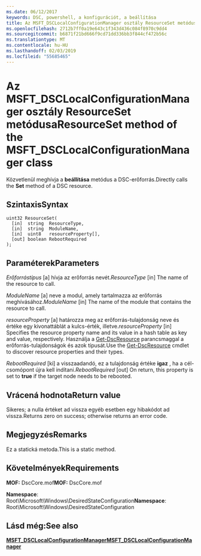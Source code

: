 ```yaml
---
ms.date: 06/12/2017
keywords: DSC, powershell, a konfigurációt, a beállítása
title: Az MSFT_DSCLocalConfigurationManager osztály ResourceSet metódusa
ms.openlocfilehash: 2712b7ff0a19e643c1f343d436c084f8970c9dd4
ms.sourcegitcommit: b6871f21bd666f9cd71dd336bb3f844cf472b56c
ms.translationtype: MT
ms.contentlocale: hu-HU
ms.lasthandoff: 02/03/2019
ms.locfileid: "55685465"
---
```

# <a name="resourceset-method-of-the-msftdsclocalconfigurationmanager-class"></a><span data-ttu-id="44bb9-103">Az MSFT_DSCLocalConfigurationManager osztály ResourceSet metódusa</span><span class="sxs-lookup"><span data-stu-id="44bb9-103">ResourceSet method of the MSFT_DSCLocalConfigurationManager class</span></span>

<span data-ttu-id="44bb9-104">Közvetlenül meghívja a **beállítása** metódus a DSC-erőforrás.</span><span class="sxs-lookup"><span data-stu-id="44bb9-104">Directly calls the **Set** method of a DSC resource.</span></span>

## <a name="syntax"></a><span data-ttu-id="44bb9-105">Szintaxis</span><span class="sxs-lookup"><span data-stu-id="44bb9-105">Syntax</span></span>

```mof
uint32 ResourceSet(
  [in]  string  ResourceType,
  [in]  string  ModuleName,
  [in]  uint8   resourceProperty[],
  [out] boolean RebootRequired
);
```

## <a name="parameters"></a><span data-ttu-id="44bb9-106">Paraméterek</span><span class="sxs-lookup"><span data-stu-id="44bb9-106">Parameters</span></span>

<span data-ttu-id="44bb9-107">*Erőforrástípus* \[a\] hívja az erőforrás nevét.</span><span class="sxs-lookup"><span data-stu-id="44bb9-107">*ResourceType* \[in\] The name of the resource to call.</span></span>

<span data-ttu-id="44bb9-108">*ModuleName* \[a\] neve a modul, amely tartalmazza az erőforrás meghívásához.</span><span class="sxs-lookup"><span data-stu-id="44bb9-108">*ModuleName* \[in\] The name of the module that contains the resource to call.</span></span>

<span data-ttu-id="44bb9-109">*resourceProperty* \[a\] határozza meg az erőforrás-tulajdonság neve és értéke egy kivonattáblát a kulcs-érték, illetve.</span><span class="sxs-lookup"><span data-stu-id="44bb9-109">*resourceProperty* \[in\] Specifies the resource property name and its value in a hash table as key and value, respectively.</span></span> <span data-ttu-id="44bb9-110">Használja a [Get-DscResource](/powershell/module/PSDesiredStateConfiguration/Get-DscResource) parancsmaggal a erőforrás-tulajdonságok és azok típusát.</span><span class="sxs-lookup"><span data-stu-id="44bb9-110">Use the [Get-DscResource](/powershell/module/PSDesiredStateConfiguration/Get-DscResource) cmdlet to discover resource properties and their types.</span></span>

<span data-ttu-id="44bb9-111">*RebootRequired* \[ki\] a visszaadandó, ez a tulajdonság értéke **igaz** , ha a cél-csomópont újra kell indítani.</span><span class="sxs-lookup"><span data-stu-id="44bb9-111">*RebootRequired* \[out\] On return, this property is set to **true** if the target node needs to be rebooted.</span></span>

## <a name="return-value"></a><span data-ttu-id="44bb9-112">Vrácená hodnota</span><span class="sxs-lookup"><span data-stu-id="44bb9-112">Return value</span></span>

<span data-ttu-id="44bb9-113">Sikeres; a nulla értéket ad vissza egyéb esetben egy hibakódot ad vissza.</span><span class="sxs-lookup"><span data-stu-id="44bb9-113">Returns zero on success; otherwise returns an error code.</span></span>

## <a name="remarks"></a><span data-ttu-id="44bb9-114">Megjegyzés</span><span class="sxs-lookup"><span data-stu-id="44bb9-114">Remarks</span></span>

<span data-ttu-id="44bb9-115">Ez a statická metoda.</span><span class="sxs-lookup"><span data-stu-id="44bb9-115">This is a static method.</span></span>

## <a name="requirements"></a><span data-ttu-id="44bb9-116">Követelmények</span><span class="sxs-lookup"><span data-stu-id="44bb9-116">Requirements</span></span>

<span data-ttu-id="44bb9-117">**MOF:** DscCore.mof</span><span class="sxs-lookup"><span data-stu-id="44bb9-117">**MOF:** DscCore.mof</span></span>

<span data-ttu-id="44bb9-118">**Namespace**: Root\Microsoft\Windows\DesiredStateConfiguration</span><span class="sxs-lookup"><span data-stu-id="44bb9-118">**Namespace**: Root\Microsoft\Windows\DesiredStateConfiguration</span></span>

## <a name="see-also"></a><span data-ttu-id="44bb9-119">Lásd még:</span><span class="sxs-lookup"><span data-stu-id="44bb9-119">See also</span></span>

[<span data-ttu-id="44bb9-120">**MSFT_DSCLocalConfigurationManager**</span><span class="sxs-lookup"><span data-stu-id="44bb9-120">**MSFT_DSCLocalConfigurationManager**</span></span>](msft-dsclocalconfigurationmanager.md)